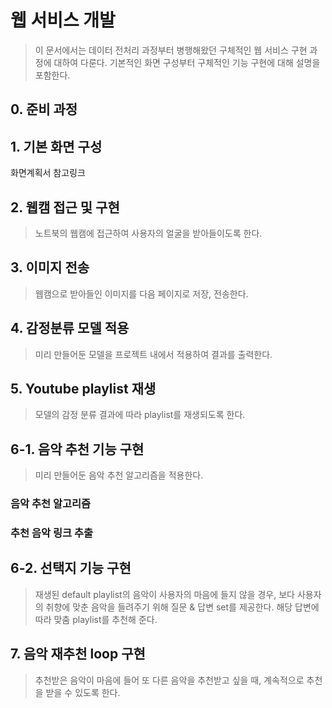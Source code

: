 # 웹 서비스 개발

> 이 문서에서는 데이터 전처리 과정부터 병행해왔던 구체적인 웹 서비스 구현 과정에 대하여 다룬다. 기본적인 화면 구성부터 구체적인 기능 구현에 대해 설명을 포함한다. 

## 0. 준비 과정



## 1. 기본 화면 구성

화면계획서 참고링크 

## 2. 웹캠 접근 및 구현

> 노트북의 웹캠에 접근하여 사용자의 얼굴을 받아들이도록 한다. 

## 3. 이미지 전송

> 웹캠으로 받아들인 이미지를 다음 페이지로 저장, 전송한다. 

## 4. 감정분류 모델 적용

> 미리 만들어둔 모델을 프로젝트 내에서 적용하여 결과를 출력한다. 

## 5. Youtube playlist 재생

> 모델의 감정 분류 결과에 따라 playlist를 재생되도록 한다.

## 6-1. 음악 추천 기능 구현

> 미리 만들어둔 음악 추천 알고리즘을 적용한다. 

### 음악 추천 알고리즘 

### 추천 음악 링크 추출



## 6-2. 선택지 기능 구현

> 재생된 default playlist의 음악이 사용자의 마음에 들지 않을 경우, 보다 사용자의 취향에 맞춘 음악을 들려주기 위해 질문 & 답변 set를 제공한다. 해당 답변에 따라 맞춤 playlist를 추천해 준다.

 

## 7. 음악 재추천 loop 구현

> 추천받은 음악이 마음에 들어 또 다른 음악을 추천받고 싶을 때, 계속적으로 추천을 받을 수 있도록 한다. 

